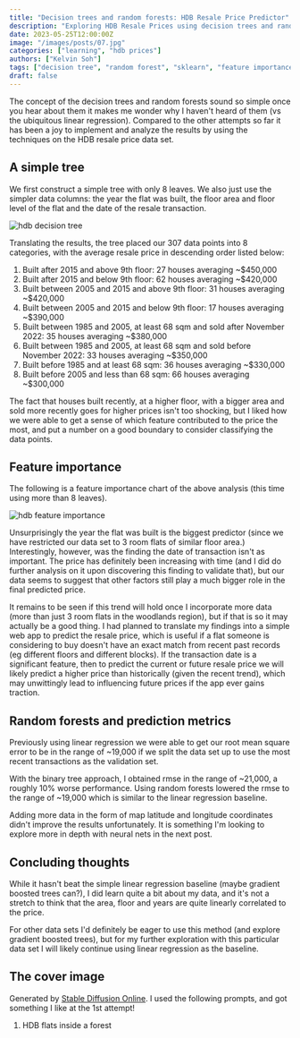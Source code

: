 ```yaml
---
title: "Decision trees and random forests: HDB Resale Price Predictor"
description: "Exploring HDB Resale Prices using decision trees and random forests"
date: 2023-05-25T12:00:00Z
image: "/images/posts/07.jpg"
categories: ["learning", "hdb prices"]
authors: ["Kelvin Soh"]
tags: ["decision tree", "random forest", "sklearn", "feature importance"]
draft: false
---
```


The concept of the decision trees and random forests sound so simple once
you hear about them it makes me wonder why I haven't heard of them (vs the
ubiquitous linear regression). Compared to the other attempts so far
it has been a joy to implement
and analyze the results by using the techniques on the HDB resale price data set.

## A simple tree

We first construct a simple tree with only 8 leaves. We also just use the simpler data
columns: the year the flat was built, the floor area and floor level of the flat and the
date of the resale transaction.

![hdb decision tree](/images/posts/decision_tree.svg)

Translating the results, the tree placed our 307 data points into 8 categories,
with the average resale price in descending order listed below:

1. Built after 2015 and above 9th floor: 27 houses averaging ~$450,000
2. Built after 2015 and below 9th floor: 62 houses averaging ~$420,000
3. Built between 2005 and 2015 and above 9th floor: 31 houses averaging ~$420,000
4. Built between 2005 and 2015 and below 9th floor: 17 houses averaging ~$390,000
5. Built between 1985 and 2005, at least 68 sqm and sold after November 2022: 35 houses averaging ~$380,000
6. Built between 1985 and 2005, at least 68 sqm and sold before November 2022: 33 houses averaging ~$350,000
7. Built before 1985 and at least 68 sqm: 36 houses averaging ~$330,000
8. Built before 2005 and less than 68 sqm: 66 houses averaging ~$300,000

The fact that houses built recently, at a higher floor, with a bigger area and sold more recently goes for higher
prices isn't too shocking, but I liked how we were able to get a sense of which feature contributed to the price the most,
and put a number on a good boundary to consider classifying the data points.

## Feature importance

The following is a feature importance chart of the above analysis (this time using more than 8 leaves).

![hdb feature importance](/images/posts/feature_importance.png)

Unsurprisingly the year the flat was built is the biggest predictor (since we have restricted our data set to 3 room flats of similar floor area.)
Interestingly, however, was the finding the date of transaction isn't as important. The price has definitely been increasing with time (and I did
do further analysis on it upon discovering this finding to validate that), but our data seems to suggest that other factors still play a much bigger role
in the final predicted price.

It remains to be seen if this trend will hold once I incorporate more data (more than just 3 room flats in the woodlands region), but if that is so
it may actually be a good thing. I had planned to translate my findings into a simple web app to predict the resale price, which is useful if a flat
someone is considering to buy doesn't have an exact match from recent past records (eg different floors and different blocks). If the transaction date
is a significant feature, then to predict the current or future resale price we will likely predict a higher price than historically (given the recent trend),
which may unwittingly lead to influencing future prices if the app ever gains traction.

## Random forests and prediction metrics

Previously using linear regression we were able to get our root mean square error to be in the range of
~19,000 if we split the data set up to use the most recent
transactions as the validation set.

With the binary tree approach, I obtained rmse in the range of ~21,000, a roughly 10% worse performance.
Using random forests lowered the rmse to the range of ~19,000 which is similar to the linear regression baseline.

Adding more data in the form of map latitude and longitude coordinates didn't improve the results unfortunately.
It is something I'm looking to explore more in depth with neural nets in the next post.

## Concluding thoughts

While it hasn't beat the simple linear regression baseline (maybe gradient boosted trees can?), I did learn quite a bit
about my data, and it's not a stretch to think that the area, floor and years are quite linearly correlated to the
price.

For other data sets I'd definitely be eager to use this method (and explore gradient boosted trees), but
for my further exploration with this particular data set
I will likely continue using linear regression as the baseline.

## The cover image

Generated by [Stable Diffusion Online](https://stablediffusionweb.com/).
I used the following prompts, and got something I like at the
1st
attempt!

1. HDB flats inside a forest
